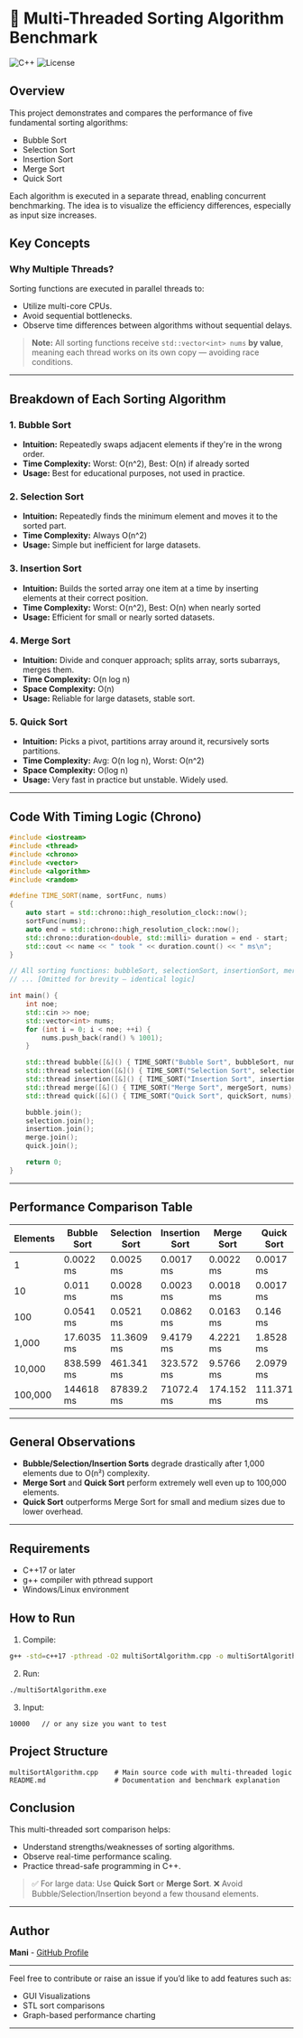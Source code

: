 # 🧠 Multi-Threaded Sorting Algorithm Benchmark

![C++](https://img.shields.io/badge/language-C++17-blue)
![License](https://img.shields.io/badge/license-MIT-green)

## Overview

This project demonstrates and compares the performance of five fundamental sorting algorithms:

- Bubble Sort
- Selection Sort
- Insertion Sort
- Merge Sort
- Quick Sort

Each algorithm is executed in a separate thread, enabling concurrent benchmarking. The idea is to visualize the efficiency differences, especially as input size increases.



## Key Concepts

### Why Multiple Threads?

Sorting functions are executed in parallel threads to:

- Utilize multi-core CPUs.
- Avoid sequential bottlenecks.
- Observe time differences between algorithms without sequential delays.

> **Note:** All sorting functions receive `std::vector<int> nums` **by value**, meaning each thread works on its own copy — avoiding race conditions.

---

## Breakdown of Each Sorting Algorithm

### 1. **Bubble Sort**

- **Intuition:** Repeatedly swaps adjacent elements if they're in the wrong order.
- **Time Complexity:** Worst: O(n^2), Best: O(n) if already sorted
- **Usage:** Best for educational purposes, not used in practice.

### 2. **Selection Sort**

- **Intuition:** Repeatedly finds the minimum element and moves it to the sorted part.
- **Time Complexity:** Always O(n^2)
- **Usage:** Simple but inefficient for large datasets.

### 3. **Insertion Sort**

- **Intuition:** Builds the sorted array one item at a time by inserting elements at their correct position.
- **Time Complexity:** Worst: O(n^2), Best: O(n) when nearly sorted
- **Usage:** Efficient for small or nearly sorted datasets.

### 4. **Merge Sort**

- **Intuition:** Divide and conquer approach; splits array, sorts subarrays, merges them.
- **Time Complexity:** O(n log n)
- **Space Complexity:** O(n)
- **Usage:** Reliable for large datasets, stable sort.

### 5. **Quick Sort**

- **Intuition:** Picks a pivot, partitions array around it, recursively sorts partitions.
- **Time Complexity:** Avg: O(n log n), Worst: O(n^2)
- **Space Complexity:** O(log n)
- **Usage:** Very fast in practice but unstable. Widely used.

---

## Code With Timing Logic (Chrono)

```cpp
#include <iostream>
#include <thread>
#include <chrono>
#include <vector>
#include <algorithm>
#include <random>

#define TIME_SORT(name, sortFunc, nums)                                 \
{                                                                       \
    auto start = std::chrono::high_resolution_clock::now();            \
    sortFunc(nums);                                                    \
    auto end = std::chrono::high_resolution_clock::now();              \
    std::chrono::duration<double, std::milli> duration = end - start;  \
    std::cout << name << " took " << duration.count() << " ms\n";      \
}

// All sorting functions: bubbleSort, selectionSort, insertionSort, mergeSort, quickSort as implemented in your code
// ... [Omitted for brevity — identical logic]

int main() {
    int noe;
    std::cin >> noe;
    std::vector<int> nums;
    for (int i = 0; i < noe; ++i) {
        nums.push_back(rand() % 1001);
    }

    std::thread bubble([&]() { TIME_SORT("Bubble Sort", bubbleSort, nums); });
    std::thread selection([&]() { TIME_SORT("Selection Sort", selectionSort, nums); });
    std::thread insertion([&]() { TIME_SORT("Insertion Sort", insertionSort, nums); });
    std::thread merge([&]() { TIME_SORT("Merge Sort", mergeSort, nums); });
    std::thread quick([&]() { TIME_SORT("Quick Sort", quickSort, nums); });

    bubble.join();
    selection.join();
    insertion.join();
    merge.join();
    quick.join();

    return 0;
}
```

---

## Performance Comparison Table

| Elements | Bubble Sort | Selection Sort | Insertion Sort | Merge Sort | Quick Sort |
| -------- | ----------- | -------------- | -------------- | ---------- | ---------- |
| 1        | 0.0022 ms   | 0.0025 ms      | 0.0017 ms      | 0.0022 ms  | 0.0017 ms  |
| 10       | 0.011 ms    | 0.0028 ms      | 0.0023 ms      | 0.0018 ms  | 0.0017 ms  |
| 100      | 0.0541 ms   | 0.0521 ms      | 0.0862 ms      | 0.0163 ms  | 0.146  ms  |
| 1,000    | 17.6035 ms  | 11.3609 ms     | 9.4179 ms      | 4.2221 ms  | 1.8528 ms  |
| 10,000   | 838.599 ms  | 461.341 ms     | 323.572 ms     | 9.5766 ms  | 2.0979 ms  |
| 100,000  | 144618 ms   | 87839.2 ms     | 71072.4 ms     | 174.152 ms | 111.371 ms |

---

## General Observations

- **Bubble/Selection/Insertion Sorts** degrade drastically after 1,000 elements due to O(n²) complexity.
- **Merge Sort** and **Quick Sort** perform extremely well even up to 100,000 elements.
- **Quick Sort** outperforms Merge Sort for small and medium sizes due to lower overhead.

---

## Requirements

- C++17 or later
- g++ compiler with pthread support
- Windows/Linux environment

## How to Run

1. Compile:
```bash
g++ -std=c++17 -pthread -O2 multiSortAlgorithm.cpp -o multiSortAlgorithm.exe
```
2. Run:
```bash
./multiSortAlgorithm.exe
```
3. Input:
```
10000   // or any size you want to test
```

## Project Structure

```
multiSortAlgorithm.cpp    # Main source code with multi-threaded logic
README.md                 # Documentation and benchmark explanation
```

## Conclusion

This multi-threaded sort comparison helps:

- Understand strengths/weaknesses of sorting algorithms.
- Observe real-time performance scaling.
- Practice thread-safe programming in C++.

> ✅ For large data: Use **Quick Sort** or **Merge Sort**. ❌ Avoid Bubble/Selection/Insertion beyond a few thousand elements.

---

## Author
**Mani** - [GitHub Profile](https://github.com/your-github-username)

---

Feel free to contribute or raise an issue if you’d like to add features such as:
- GUI Visualizations
- STL sort comparisons
- Graph-based performance charting

---